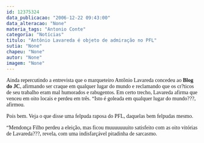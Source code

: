 ```yaml
---
id: 12375324
data_publicacao: "2006-12-22 09:43:00"
data_alteracao: "None"
materia_tags: "Antonio Conte"
categoria: "Notícias"
titulo: "Antônio Lavareda é objeto de admiração no PFL"
sutia: "None"
chapeu: "None"
autor: "None"
imagem: "None"
---
```

<p><P><FONT face=Verdana>Ainda repercutindo a entrevista que o marqueteiro Antônio Lavareda concedeu ao <STRONG>Blog do JC</STRONG>, afirmando ser craque em qualquer lugar do mundo e reclamando que os cr?ticos de seu trabalho eram mal humorados e rabugentos. Em certo trecho, Lavareda afirma que venceu em oito locais e perdeu em três. “Isto é goleada em qualquer lugar do mundo???, afirmou.<BR></FONT></P></p>
<p><P><FONT face=Verdana>Pois bem. Veja o que disse uma felpuda raposa do PFL, daquelas bem felpudas mesmo.</FONT></P></p>
<p><P><FONT face=Verdana>“Mendonça Filho perdeu a eleição, mas ficou muuuuuuuito satisfeito com as oito vitórias de Lavareda???, revela, com uma indisfarçável pitadinha de sarcasmo.</FONT></P> </p>
